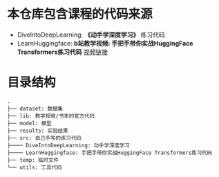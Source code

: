 # 本仓库包含课程的代码来源
* DiveIntoDeepLearning: **《动手学深度学习》** 练习代码
* LearnHuggingface: **b站教学视频: 手把手带你实战HuggingFace Transformers练习代码** [视频链接](https://www.bilibili.com/video/BV1ma4y1g791/?spm_id_from=333.999.0.0)



# 目录结构
```
.
├── dataset: 数据集
├── lib: 教学视频/书本的官方代码
├── model: 模型
├── results: 实验结果
├── src: 自己手写的练习代码
├──── DiveIntoDeepLearning: 动手学深度学习
├──── LearnHuggingface: 手把手带你实战HuggingFace Transformers练习代码
├── temp: 临时文件
└── utils: 工具代码
```